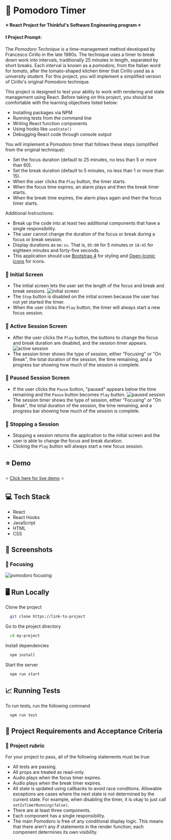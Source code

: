 
# 🍅 Pomodoro Timer

**⭐ React Project for Thinkful's Software Engineering program ⭐**

**❗ Project Prompt:**

The *Pomodoro Technique* is a time-management method developed by Francesco Cirillo in the late 1980s. The technique uses a timer to break down work into intervals, traditionally 25 minutes in length, separated by short breaks. Each interval is known as a *pomodoro*, from the Italian word for *tomato*, after the tomato-shaped kitchen timer that Cirillo used as a university student. For this project, you will implement a simplified version of Cirillo's original Pomodoro technique.

This project is designed to test your ability to work with rendering and state management using React. Before taking on this project, you should be comfortable with the learning objectives listed below:

- Installing packages via NPM
- Running tests from the command line
- Writing React function components
- Using hooks like ```useState()```
- Debugging React code through console output

You will implement a Pomodoro timer that follows these steps (simplified from the original technique):

- Set the focus duration (default to 25 minutes, no less than 5 or more than 60).
- Set the break duration (default to 5 minutes, no less than 1 or more than 15).
- When the user clicks the ```Play``` button, the timer starts.
- When the focus time expires, an alarm plays and then the break timer starts.
- When the break time expires, the alarm plays again and then the focus timer starts.

Additional Instructions:
- Break up the code into at least two additional components that have a single responsibility.
- The user cannot change the duration of the focus or break during a focus or break session.
- Display durations as ```mm:ss```. That is, ```05:00``` for 5 minutes or ```18:45``` for eighteen minutes and forty-five seconds.
- This application should use [Bootstrap 4](https://getbootstrap.com/docs/4.0/getting-started/introduction/) for styling and [Open-Iconic icons](https://useiconic.com/open) for icons.

### 🍅 Initial Screen 
- The initial screen lets the user set the length of the focus and break and break sessions.
![initial screen](https://res.cloudinary.com/strive/image/upload/w_1000,h_1000,c_limit/06ddc6bb0f6b5add9db441447000e59c-o-initial-screen.png)
- The ```Stop``` button is disabled on the initial screen because the user has not yet started the timer.
- When the user clicks the ```Play``` button, the timer will always start a new focus session.

### 🍅 Active Session Screen
- After the user clicks the ```Play``` button, the buttons to change the focus and break duration are disabled, and the session timer appears.
![active session](https://res.cloudinary.com/strive/image/upload/w_1000,h_1000,c_limit/517bceae35a5acf63fb3d20cb04733cf-ro-active-sesson.png)
- The session timer shows the type of session, either "Focusing" or "On Break", the total duration of the session, the time remaining, and a progress bar showing how much of the session is complete.

### 🍅 Paused Session Screen
- If the user clicks the ```Pause``` button, "paused" appears below the time remaining and the ```Pause``` button becomes ```Play``` button.
![paused session](https://res.cloudinary.com/strive/image/upload/w_1000,h_1000,c_limit/e179e707512486a110fbdb155a7897b4-o-paused-session.png)
- The session timer shows the type of session, either "Focusing" or "On Break", the total duration of the session, the time remaining, and a progress bar showing how much of the session is complete.

### 🍅 Stopping a Session
- Stopping a session returns the application to the initial screen and the user is able to change the focus and break duration.
- Clicking the ```Play``` button will always start a new focus session.


## ⭐️ Demo
⭐️ [Click here for live demo](http://pomodoro-timer-nikki-mac.vercel.app) ⭐️


## 💻 Tech Stack
- React
- React Hooks
- JavaScript
- HTML
- CSS


## 📸 Screenshots

### 🍅 Focusing
![pomodoro focusing](./assets/App-Screenshots/full-dashboard-view.png "Full Dashboard View: Reservations and Tables")

## 🖥 Run Locally

Clone the project

```bash
  git clone https://link-to-project
```

Go to the project directory

```bash
  cd my-project
```

Install dependencies

```bash
  npm install
```

Start the server

```bash
  npm run start
```


## 📈 Running Tests

To run tests, run the following command

```bash
  npm run test
```


## 📓 Project Requirements and Acceptance Criteria

### 🍅 Project rubric
For your project to pass, all of the following statements must be true:

- All tests are passing.
- All props are treated as read-only.
- Audio plays when the focus timer expires.
- Audio plays when the break timer expires.
- All state is updated using callbacks to avoid race conditions. Allowable exceptions are cases where the next state is not determined by the current state. For example, when disabling the timer, it is okay to just call ```setIsTimerRunning(false)```.
- There are at least three components.
- Each component has a single responsibility.
- The main Pomodoro is free of any conditional display logic. This means that there aren't any if statements in the render function; each component determines its own visibility.
